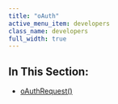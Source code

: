 ```yaml
---
title: "oAuth"
active_menu_item: developers
class_name: developers
full_width: true
---
```



## In This Section:

 - [oAuthRequest()](/developers/user-guide/scripting-apis/server-side-api/ssj-object/oauth/oauthrequest)
